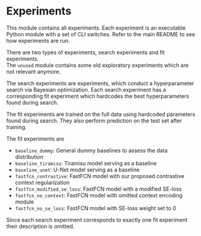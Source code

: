 Experiments
===========

This module contains all experiments.
Each experiment is an executable Python module
with a set of CLI switches.
Refer to the main README to see how experiments are run.

There are two types of experiments, search experiments and fit experiments.  
The `unused` module contains some old exploratory experiments
which are not relevant anymore.

The search experiments are experiments, which conduct a hyperparameter search
via Bayesian optimization.
Each search experiment has a corresponding fit experiment
which hardcodes the best hyperparameters found during search.  

The fit experiments are trained on the full data using hardcoded parameters
found during search.
They also perform prediction on the test set after training.

The fit experiments are

- `baseline_dummy`: General dummy baselines to assess the data distribution
- `baseline_tiramisu`: Tiramisu model serving as a baseline
- `baseline_unet`: U-Net model serving as a baseline
- `fastfcn_contrastive`: FastFCN model with our proposed contrastive context regularization
- `fastfcn_modified_se_loss`: FastFCN model with a modified SE-loss
- `fastfcn_no_context`: FastFCN model with omitted context encoding module
- `fastfcn_no_se_loss`: FastFCN model with SE-loss weight set to 0

Since each search experiment corresponds to exactly one fit experiment
their description is omitted.
